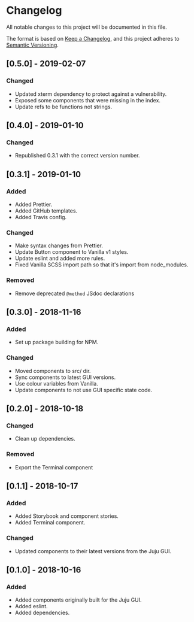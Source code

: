 # Changelog
All notable changes to this project will be documented in this file.

The format is based on [Keep a Changelog](https://keepachangelog.com/en/1.0.0/),
and this project adheres to [Semantic Versioning](https://semver.org/spec/v2.0.0.html).

## [0.5.0] - 2019-02-07
### Changed
- Updated xterm dependency to protect against a vulnerability.
- Exposed some components that were missing in the index.
- Update refs to be functions not strings.

## [0.4.0] - 2019-01-10
### Changed
- Republished 0.3.1 with the correct version number.

## [0.3.1] - 2019-01-10
### Added
- Added Prettier.
- Added GitHub templates.
- Added Travis config.
### Changed
- Make syntax changes from Prettier.
- Update Button component to Vanilla v1 styles.
- Update eslint and added more rules.
- Fixed Vanilla SCSS import path so that it's import from node_modules.
### Removed
- Remove deprecated `@method` JSdoc declarations

## [0.3.0] - 2018-11-16
### Added
- Set up package building for NPM.
### Changed
- Moved components to src/ dir.
- Sync components to latest GUI versions.
- Use colour variables from Vanilla.
- Update components to not use GUI specific state code.

## [0.2.0] - 2018-10-18
### Changed
- Clean up dependencies.
### Removed
- Export the Terminal component

## [0.1.1] - 2018-10-17
### Added
- Added Storybook and component stories.
- Added Terminal component.
### Changed
- Updated components to their latest versions from the Juju GUI.

## [0.1.0] - 2018-10-16
### Added
- Added components originally built for the Juju GUI.
- Added eslint.
- Added dependencies.
